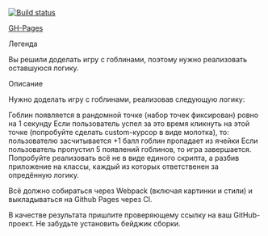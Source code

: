 [![Build status](https://ci.appveyor.com/api/projects/status/bwnn8uj49kjoe3ls?svg=true)](https://ci.appveyor.com/project/DmitryBP/ahj-3-events)

[GH-Pages](https://dmitrybp.github.io/ahj-3-events/)

Легенда

Вы решили доделать игру с гоблинами, поэтому нужно реализовать оставшуюся логику.

Описание

Нужно доделать игру с гоблинами, реализовав следующую логику:

Гоблин появляется в рандомной точке (набор точек фиксирован) ровно на 1 секунду
Если пользователь успел за это время кликнуть на этой точке (попробуйте сделать custom-курсор в виде молотка), то:
пользователю засчитывается +1 балл
гоблин пропадает из ячейки
Если пользователь пропустил 5 появлений гоблинов, то игра завершается.
Попробуйте реализовать всё не в виде единого скрипта, а разбив приложение на классы, каждый из которых ответственен за опредённую логику.

Всё должно собираться через Webpack (включая картинки и стили) и выкладываться на Github Pages через CI.

В качестве результата пришлите проверяющему ссылку на ваш GitHub-проект. Не забудьте установить бейджик сборки.

